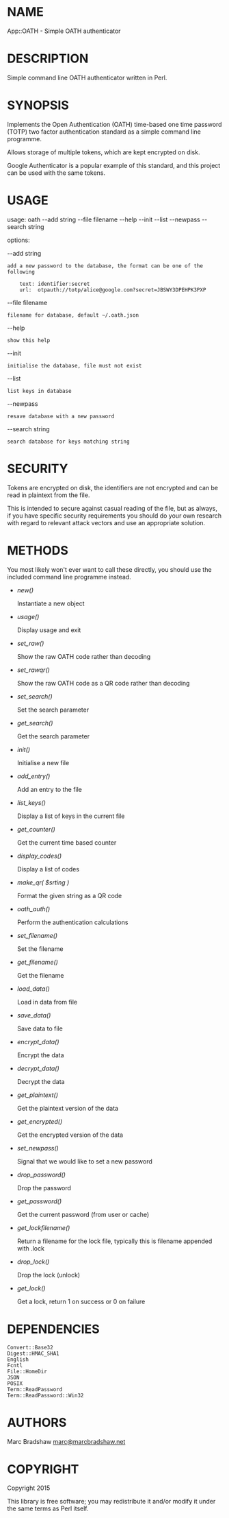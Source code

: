# NAME

App::OATH - Simple OATH authenticator

# DESCRIPTION

Simple command line OATH authenticator written in Perl.

# SYNOPSIS

Implements the Open Authentication (OATH) time-based one time password (TOTP)
two factor authentication standard as a simple command line programme.

Allows storage of multiple tokens, which are kept encrypted on disk.

Google Authenticator is a popular example of this standard, and this project
can be used with the same tokens.

# USAGE

usage: oath --add string --file filename --help --init --list --newpass --search string 

options:

\--add string

    add a new password to the database, the format can be one of the following

        text: identifier:secret
        url:  otpauth://totp/alice@google.com?secret=JBSWY3DPEHPK3PXP

\--file filename

    filename for database, default ~/.oath.json

\--help

    show this help

\--init

    initialise the database, file must not exist

\--list

    list keys in database

\--newpass

    resave database with a new password

\--search string

    search database for keys matching string

# SECURITY

Tokens are encrypted on disk, the identifiers are not encrypted and can be read in plaintext
from the file.

This is intended to secure against casual reading of the file, but as always, if you have specific security requirements
you should do your own research with regard to relevant attack vectors and use an appropriate solution.

# METHODS

You most likely won't ever want to call these directly, you should use the included command line programme instead.

- _new()_

    Instantiate a new object

- _usage()_

    Display usage and exit

- _set\_raw()_

    Show the raw OATH code rather than decoding

- _set\_rawqr()_

    Show the raw OATH code as a QR code rather than decoding

- _set\_search()_

    Set the search parameter

- _get\_search()_

    Get the search parameter

- _init()_

    Initialise a new file

- _add\_entry()_

    Add an entry to the file

- _list\_keys()_

    Display a list of keys in the current file

- _get\_counter()_

    Get the current time based counter

- _display\_codes()_

    Display a list of codes

- _make\_qr( $srting )_

    Format the given string as a QR code

- _oath\_auth()_

    Perform the authentication calculations

- _set\_filename()_

    Set the filename

- _get\_filename()_

    Get the filename

- _load\_data()_

    Load in data from file

- _save\_data()_

    Save data to file

- _encrypt\_data()_

    Encrypt the data

- _decrypt\_data()_

    Decrypt the data

- _get\_plaintext()_

    Get the plaintext version of the data

- _get\_encrypted()_

    Get the encrypted version of the data

- _set\_newpass()_

    Signal that we would like to set a new password

- _drop\_password()_

    Drop the password

- _get\_password()_

    Get the current password (from user or cache)

- _get\_lockfilename()_

    Return a filename for the lock file, typically this is filename appended with .lock

- _drop\_lock()_

    Drop the lock (unlock)

- _get\_lock()_

    Get a lock, return 1 on success or 0 on failure

# DEPENDENCIES

    Convert::Base32
    Digest::HMAC_SHA1
    English
    Fcntl
    File::HomeDir
    JSON
    POSIX
    Term::ReadPassword
    Term::ReadPassword::Win32

# AUTHORS

Marc Bradshaw <marc@marcbradshaw.net>

# COPYRIGHT

Copyright 2015

This library is free software; you may redistribute it and/or
modify it under the same terms as Perl itself.

